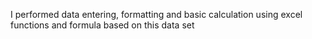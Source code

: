 I performed data entering, formatting  and basic calculation using excel functions and formula based on this data set
